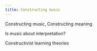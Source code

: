 ```yaml
---
title: Constructing music
---
```

Constructing music, Constructing meaning

Is music about interpretation?

Constructivist learning theories

